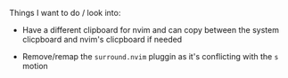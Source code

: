 Things I want to do / look into:

- Have a different clipboard for nvim and can copy between the system clicpboard
  and nvim's clicpboard if needed

- Remove/remap the `surround.nvim` pluggin as it's conflicting with the `s`
  motion
